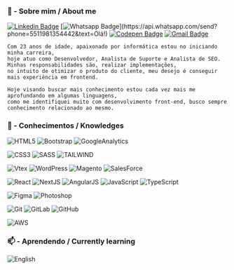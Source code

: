 ### 👀 - Sobre mim / About me


[![Linkedin Badge](https://img.shields.io/badge/-LinkedIn-blue?style=for-the-badge&logo=Linkedin&logoColor=white&link=https://www.linkedin.com/in/guilhermenoe/)](https://www.linkedin.com/in/guilhermenoe/)
[![Whatsapp Badge](https://img.shields.io/badge/-Whatsapp-4CA143?style=for-the-badge&labelColor=4CA143&logo=whatsapp&logoColor=white&link=https://api.whatsapp.com/send?phone=5511981354442&text=Olá!)](https://api.whatsapp.com/send?phone=5511981354442&text=Olá!)
[![Codepen Badge](https://img.shields.io/badge/-Codepen-000000?style=for-the-badge&logo=codepen&logoColor=white&link=https://codepen.io/GuiNoe)](https://codepen.io/GuiNoe)
[![Gmail Badge](https://img.shields.io/badge/Gmail-D14836?style=for-the-badge&logo=gmail&logoColor=white&link=mailto:guinoe98@gmail.com)](mailto:guinoe98@gmail.com)

    Com 23 anos de idade, apaixonado por informática estou no iniciando minha carreira,
    hoje atuo como Desenvolvedor, Analista de Suporte e Analista de SEO. Minhas responsabilidades são, realizar implementações, 
    no intuito de otimizar o produto do cliente, meu desejo é conseguir mais experiência em frontend.

    Hoje visando buscar mais conhecimento estou cada vez mais me aprofundando em algumas linguagens,
    como me identifiquei muito com desenvolvimento front-end, busco sempre conhecimento relacionado ao mesmo.


### 🌱 - Conhecimentos / Knowledges

![HTML5](https://img.shields.io/badge/-HTML5-000?style=for-the-badge&logo=html5&logoColor=E34F26)
![Bootstrap](https://img.shields.io/badge/-Bootstrap-000?style=for-the-badge&logo=bootstrap&logoColor=7952B3)
![GoogleAnalytics](https://img.shields.io/badge/GoogleAnalytics-000?style=for-the-badge&logo=google-analytics&logoColor=E37400)


![CSS3](https://img.shields.io/badge/-CSS3-000?style=for-the-badge&logo=css3&logoColor=1572B6)
![SASS](https://img.shields.io/badge/Sass-CC6699.svg?style=for-the-badge&logo=Sass&logoColor=1572B6)
![TAILWIND](https://img.shields.io/badge/Tailwind%20CSS-06B6D4.svg?style=for-the-badge&logo=Tailwind-CSS&logoColor=1572B6)

![Vtex](https://img.shields.io/badge/VTEX-ED125F.svg?style=for-the-badge&logo=VTEX&logoColor=1572B)
![WordPress](https://img.shields.io/badge/-WordPress-000?style=for-the-badge&logo=wordpress&logoColor=21759B)
![Magento](https://img.shields.io/badge/-Magento-000?style=for-the-badge&logo=magento&logoColor=EE672F)
![SalesForce](https://img.shields.io/badge/-SalesForce-000?style=for-the-badge&logo=salesforce&logoColor=00A1E0)

![React](https://img.shields.io/badge/-React-000?style=for-the-badge&logo=react)
![NextJS](https://img.shields.io/badge/Next.js-000000.svg?style=for-the-badge&logo=nextdotjs&logoColor=white)
![AngularJS](https://img.shields.io/badge/Angular-0F0F11.svg?style=for-the-badge&logo=Angular&logoColor=white)
![JavaScript](https://img.shields.io/badge/-JavaScript-000?style=for-the-badge&logo=javascript&logoColor=F7DF1E)
![TypeScript](https://img.shields.io/badge/-TypeScript-000?style=for-the-badge&logo=typescript&logoColor=3178C6)

![Figma](https://img.shields.io/badge/-Figma-000?style=for-the-badge&logo=figma&logoColor=F24E1E)
![Photoshop](https://img.shields.io/badge/-Photoshop-000?style=for-the-badge&logo=adobe-photoshop)

![Git](https://img.shields.io/badge/-Git-000?style=for-the-badge&logo=git)
![GitLab](https://img.shields.io/badge/-GitLab-000?style=for-the-badge&logo=gitlab)
![GitHub](https://img.shields.io/badge/-GitHub-000?style=for-the-badge&logo=github)

![AWS](https://img.shields.io/badge/Amazon%20AWS-000?style=for-the-badge&logo=amazon-aws&logoColor=FF9900)

### 📫 - Aprendendo / Currently learning

![English](https://img.shields.io/badge/English-000?style=for-the-badge&logo=bookstack)

